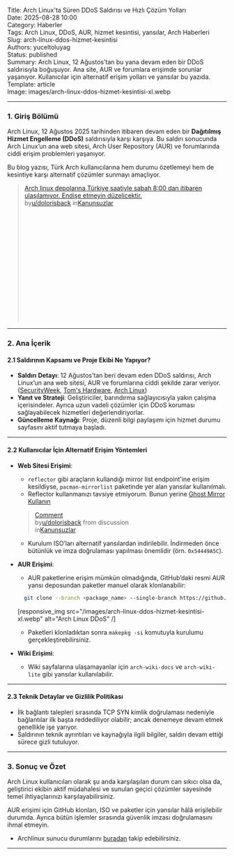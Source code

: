 Title: Arch Linux'ta Süren DDoS Saldırısı ve Hızlı Çözüm Yolları  
Date: 2025-08-28 10:00  
Category: Haberler  
Tags: Arch Linux, DDoS, AUR, hizmet kesintisi, yansılar, Arch Haberleri  
Slug: arch-linux-ddos-hizmet-kesintisi  
Authors: yuceltoluyag  
Status: published  
Summary: Arch Linux, 12 Ağustos’tan bu yana devam eden bir DDoS saldırısıyla boğuşuyor. Ana site, AUR ve forumlara erişimde sorunlar yaşanıyor. Kullanıcılar için alternatif erişim yolları ve yansılar bu yazıda.  
Template: article  
Image: images/arch-linux-ddos-hizmet-kesintisi-xl.webp

---

### 1. Giriş Bölümü

Arch Linux, 12 Ağustos 2025 tarihinden itibaren devam eden bir **Dağıtılmış Hizmet Engelleme (DDoS)** saldırısıyla karşı karşıya. Bu saldırı sonucunda Arch Linux’un ana web sitesi, Arch User Repository (AUR) ve forumlarında ciddi erişim problemleri yaşanıyor.

Bu blog yazısı, Türk Arch kullanıcılarına hem durumu özetlemeyi hem de kesintiye karşı alternatif çözümler sunmayı amaçlıyor.

<blockquote class="reddit-embed-bq" style="height:316px" data-embed-theme="dark" data-embed-height="240"><a href="https://www.reddit.com/r/Kanunsuzlar/comments/1mo1rws/arch_linux_depolar%c4%b1na_t%c3%bcrkiye_saatiyle_sabah_800/">Arch linux depolarına Türkiye saatiyle sabah 8:00 dan itibaren ulaşılamıyor. Endişe etmeyin düzelicektir.</a><br> by<a href="https://www.reddit.com/user/dolorisback/">u/dolorisback</a> in<a href="https://www.reddit.com/r/Kanunsuzlar/">Kanunsuzlar</a></blockquote><script async="" src="https://embed.reddit.com/widgets.js" charset="UTF-8"></script>

---

### 2. Ana İçerik

#### 2.1 Saldırının Kapsamı ve Proje Ekibi Ne Yapıyor?

- **Saldırı Detayı**: 12 Ağustos’tan beri devam eden DDoS saldırısı, Arch Linux’un ana web sitesi, AUR ve forumlarına ciddi şekilde zarar veriyor. ([SecurityWeek][1], [Tom's Hardware][2], [Arch Linux][3])
- **Yanıt ve Strateji**: Geliştiriciler, barındırma sağlayıcısıyla yakın çalışma içerisindeler. Ayrıca uzun vadeli çözümler için DDoS koruması sağlayabilecek hizmetleri değerlendiriyorlar.
- **Güncelleme Kaynağı**: Proje, düzenli bilgi paylaşımı için hizmet durumu sayfasını aktif tutmaya başladı.

---

#### 2.2 Kullanıcılar İçin Alternatif Erişim Yöntemleri

- **Web Sitesi Erişimi**:

  - `reflector` gibi araçların kullandığı mirror list endpoint'ine erişim kesildiyse, `pacman-mirrorlist` paketinde yer alan yansılar kullanılmalı.
  - Reflector kullanmanızı tavsiye etmiyorum. Bunun yerine [Ghost Mirror Kullanın](/ghostmirror-arch-linux-kullanimi/)

  <blockquote class="reddit-embed-bq" data-embed-theme="dark" data-embed-height="548"><a href="https://www.reddit.com/r/Kanunsuzlar/comments/1mxfde9/comment/na8fh8q/">Comment</a><br> by<a href="https://www.reddit.com/user/dolorisback/">u/dolorisback</a> from discussion<a href="https://www.reddit.com/r/Kanunsuzlar/comments/1mxfde9/son_hizmet_kesintileri_aur_arch_linux/"></a><br> in<a href="https://www.reddit.com/r/Kanunsuzlar/">Kanunsuzlar</a></blockquote><script async="" src="https://embed.reddit.com/widgets.js" charset="UTF-8"></script>

  - Kurulum ISO’ları alternatif yansılardan indirilebilir. İndirmeden önce bütünlük ve imza doğrulaması yapılması önemlidir (örn. `0x54449A5C`).

- **AUR Erişimi**:

  - AUR paketlerine erişim mümkün olmadığında, GitHub’daki resmi AUR yansı deposundan paketler manuel olarak klonlanabilir:

  ```bash
    git clone --branch <package_name> --single-branch https://github.com/archlinux/aur.git <package_name>
  ```

  [responsive_img src="/images/arch-linux-ddos-hizmet-kesintisi-xl.webp" alt="Arch Linux DDoS" /]

  - Paketleri klonladıktan sonra `makepkg -si` komutuyla kurulumu gerçekleştirebilirsiniz.

- **Wiki Erişimi**:

  - Wiki sayfalarına ulaşamayanlar için `arch-wiki-docs` ve `arch-wiki-lite` gibi yansılar kullanılabilir.

---

#### 2.3 Teknik Detaylar ve Gizlilik Politikası

- İlk bağlantı talepleri sırasında TCP SYN kimlik doğrulaması nedeniyle bağlantılar ilk başta reddediliyor olabilir; ancak denemeye devam etmek genellikle işe yarıyor.
- Saldırının teknik ayrıntıları ve kaynağıyla ilgili bilgiler, saldırı devam ettiği sürece gizli tutuluyor.

---

### 3. Sonuç ve Özet

Arch Linux kullanıcıları olarak şu anda karşılaşılan durum can sıkıcı olsa da, geliştirici ekibin aktif müdahalesi ve sunulan geçici çözümler sayesinde temel ihtiyaçlarınızı karşılayabilirsiniz.

AUR erişimi için GitHub klonları, ISO ve paketler için yansılar hâlâ erişilebilir durumda. Ayrıca bütün işlemler sırasında güvenlik imzası doğrulamasını ihmal etmeyin.

- Archlinux sunucu durumlarını [buradan](https://status.archlinux.org/) takip edebilirsiniz.

---

[1]: https://www.securityweek.com/arch-linux-project-responding-to-week-long-ddos-attack/?utm_source=yuceltoluyag.github.io "Arch Linux Project Responding to Week-Long DDoS Attack"
[2]: https://www.tomshardware.com/software/linux/arch-linux-continues-to-feel-the-force-of-a-ddos-attack-after-two-brutal-weeks-attackers-yet-to-be-identified-as-project-struggles-to-restore-full-service?utm_source=yuceltoluyag.github.io "Arch Linux continues to feel the force of a DDoS attack after two brutal weeks - attackers yet to be identified as project struggles to restore full service"
[3]: https://archlinux.org/news/recent-services-outages/?utm_source=yuceltoluyag.github.io "News: Recent service outages - Arch Linux"
